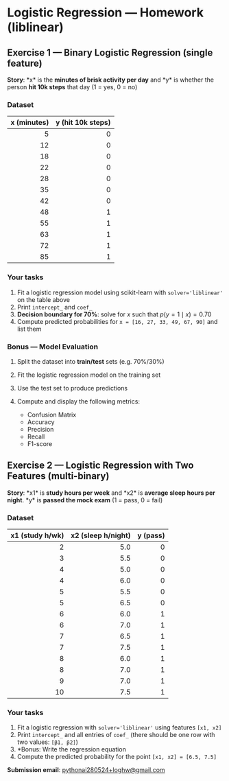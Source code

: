 # Logistic Regression — Homework (liblinear)

## Exercise 1 — Binary Logistic Regression (single feature)

**Story**: \*x\* is the **minutes of brisk activity per day** and \*y\* is whether the person **hit 10k steps** that day (1 = yes, 0 = no)

### Dataset

| x (minutes) | y (hit 10k steps) |
| ----------: | ----------------: |
|           5 |                 0 |
|          12 |                 0 |
|          18 |                 0 |
|          22 |                 0 |
|          28 |                 0 |
|          35 |                 0 |
|          42 |                 0 |
|          48 |                 1 |
|          55 |                 1 |
|          63 |                 1 |
|          72 |                 1 |
|          85 |                 1 |

### Your tasks

1. Fit a logistic regression model using scikit-learn with `solver='liblinear'` on the table above
2. Print `intercept_` and `coef_`
3. **Decision boundary for 70%**: solve for $x$ such that $p(y=1\mid x) = 0.70$   
5. Compute predicted probabilities for `x = [16, 27, 33, 49, 67, 90]` and list them

### Bonus — Model Evaluation

1. Split the dataset into **train/test** sets (e.g. 70%/30%)
2. Fit the logistic regression model on the training set
3. Use the test set to produce predictions
4. Compute and display the following metrics:

   * Confusion Matrix
   * Accuracy
   * Precision
   * Recall
   * F1-score


## Exercise 2 — Logistic Regression with Two Features (multi-binary)

**Story**: \*x1\* is **study hours per week** and \*x2\* is **average sleep hours per night**. \*y\* is **passed the mock exam** (1 = pass, 0 = fail)

### Dataset

| x1 (study h/wk) | x2 (sleep h/night) | y (pass) |
| --------------: | -----------------: | -------: |
|               2 |                5.0 |        0 |
|               3 |                5.5 |        0 |
|               4 |                5.0 |        0 |
|               4 |                6.0 |        0 |
|               5 |                5.5 |        0 |
|               5 |                6.5 |        0 |
|               6 |                6.0 |        1 |
|               6 |                7.0 |        1 |
|               7 |                6.5 |        1 |
|               7 |                7.5 |        1 |
|               8 |                6.0 |        1 |
|               8 |                7.0 |        1 |
|               9 |                7.0 |        1 |
|              10 |                7.5 |        1 |

### Your tasks

1. Fit a logistic regression with `solver='liblinear'` using features `[x1, x2]`
2. Print `intercept_` and all entries of `coef_` (there should be one row with two values: `[β1, β2]`)
3. *Bonus: Write the regression equation
4. Compute the predicted probability for the point `[x1, x2] = [6.5, 7.5]`

**Submission email**: [pythonai280524+loghw@gmail.com](mailto:pythonai280524+loghw@gmail.com)
